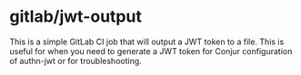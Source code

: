 # gitlab/jwt-output

This is a simple GitLab CI job that will output a JWT token to a file. This is useful for when you need to generate a JWT token for Conjur configuration of authn-jwt or for troubleshooting.
